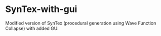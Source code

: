 # SynTex-with-gui
Modified version of SynTex (procedural generation using Wave Function Collapse) with added GUI
